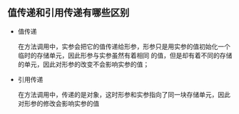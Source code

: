 ## 值传递和引用传递有哪些区别

- 值传递

	在方法调用中，实参会把它的值传递给形参，形参只是用实参的值初始化一个临时的存储单元，因此形参与实参虽然有着相同
	的值，但是却有着不同的存储的单元，因此对形参的改变不会影响实参的值；
	
- 引用传递

	在方法调用中，传递的是对象，这时形参和实参指向了同一块存储单元，因此对形参的修改会影响实参的值
